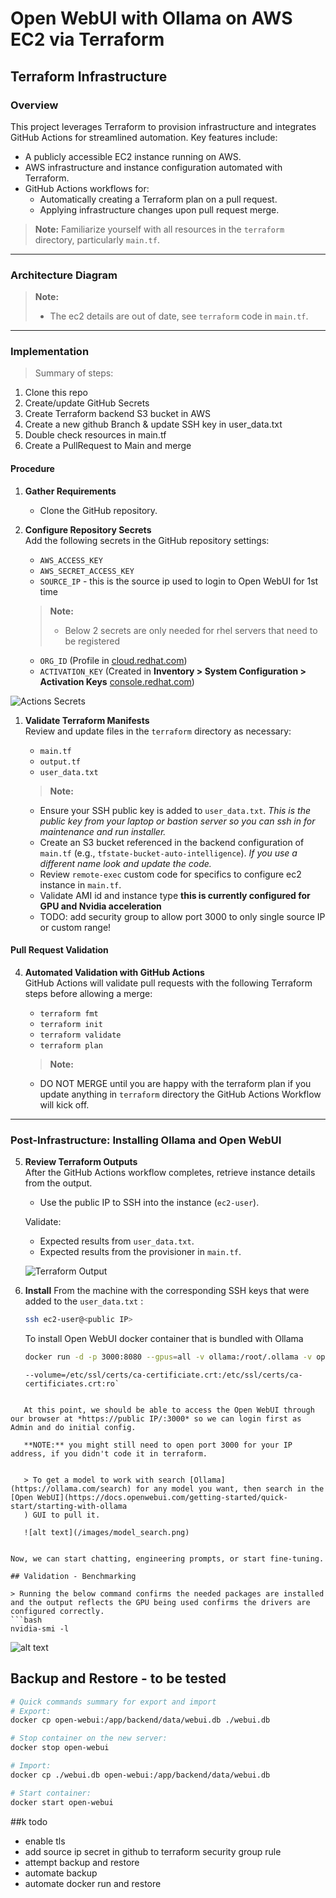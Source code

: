 # Open WebUI with Ollama on AWS EC2 via Terraform

## Terraform Infrastructure

### Overview

This project leverages Terraform to provision infrastructure and integrates GitHub Actions for streamlined automation. Key features include:

- A publicly accessible EC2 instance running on AWS.
- AWS infrastructure and instance configuration automated with Terraform.
- GitHub Actions workflows for:
  - Automatically creating a Terraform plan on a pull request.
  - Applying infrastructure changes upon pull request merge.

> **Note:** Familiarize yourself with all resources in the `terraform` directory, particularly `main.tf`.

---

### Architecture Diagram

   > **Note:**  
   > - The ec2 details are out of date, see `terraform` code in `main.tf`.  
---

### Implementation

> Summary of steps:
1. Clone this repo
2. Create/update GitHub Secrets
3. Create Terraform backend S3 bucket in AWS
4. Create a new github Branch & update SSH key in user_data.txt
5. Double check resources in main.tf
6. Create a PullRequest to Main and merge

#### Procedure

1. **Gather Requirements**
   - Clone the GitHub repository.

2. **Configure Repository Secrets**  
   Add the following secrets in the GitHub repository settings:  

   - `AWS_ACCESS_KEY`  
   - `AWS_SECRET_ACCESS_KEY`
   - `SOURCE_IP` - this is the source ip used to login to Open WebUI for 1st time
   > **Note:**
   > - Below 2 secrets are only needed for rhel servers that need to be registered
   - `ORG_ID` (Profile in [cloud.redhat.com](https://cloud.redhat.com))  
   - `ACTIVATION_KEY` (Created in **Inventory > System Configuration > Activation Keys** [console.redhat.com](https://console.redhat.com/insights/connector/activation-keys#SIDs=&tags=))  


 
  ![Actions Secrets](images/github_secrets.png)  


1. **Validate Terraform Manifests**  
   Review and update files in the `terraform` directory as necessary:  
   - `main.tf`  
   - `output.tf`  
   - `user_data.txt`  

   > **Note:**  
   - Ensure your SSH public key is added to `user_data.txt`.  *This is the public key from your laptop or bastion server so you can ssh in for maintenance and run installer.*
   - Create an S3 bucket referenced in the backend configuration of `main.tf` (e.g., `tfstate-bucket-auto-intelligence`).  *If you use a different name look and update the code.*
   - Review `remote-exec` custom code for specifics to configure ec2 instance in `main.tf`.
   - Validate AMI id and instance type **this is currently configured for GPU and Nvidia acceleration**
   - TODO: add security group to allow port 3000 to only single source IP or custom range!


#### Pull Request Validation

4. **Automated Validation with GitHub Actions**  
   GitHub Actions will validate pull requests with the following Terraform steps before allowing a merge:  
   - `terraform fmt`  
   - `terraform init`  
   - `terraform validate`  
   - `terraform plan`  

   > **Note:**  
   - DO NOT MERGE until you are happy with the terraform plan if you update anything in `terraform` directory the GitHub Actions Workflow will kick off.
---

### Post-Infrastructure: Installing Ollama and Open WebUI

5. **Review Terraform Outputs**  
   After the GitHub Actions workflow completes, retrieve instance details from the output.  
   - Use the public IP to SSH into the instance (`ec2-user`).

   Validate:  
   - Expected results from `user_data.txt`.  
   - Expected results from the provisioner in `main.tf`.  
  
   ![Terraform Output](images/tf_output.png)

6. **Install**
   From the machine with the corresponding SSH keys that were added to the `user_data.txt` :  

   ```bash
   ssh ec2-user@<public IP>
   ```

   To install Open WebUI docker container that is bundled with Ollama
   ```bash
   docker run -d -p 3000:8080 --gpus=all -v ollama:/root/.ollama -v open-webui:/app/backend/data --name open-webui --restart always ghcr.io/open-webui/open-webui:ollama
   ```

   ```
   --volume=/etc/ssl/certs/ca-certificiate.crt:/etc/ssl/certs/ca-certificiates.crt:ro`
```

   At this point, we should be able to access the Open WebUI through our browser at *https://public IP/:3000* so we can login first as Admin and do initial config. 
   
   **NOTE:** you might still need to open port 3000 for your IP address, if you didn't code it in terraform.
   

   > To get a model to work with search [Ollama](https://ollama.com/search) for any model you want, then search in the [Open WebUI](https://docs.openwebui.com/getting-started/quick-start/starting-with-ollama 
   ) GUI to pull it.

   ![alt text](/images/model_search.png)


Now, we can start chatting, engineering prompts, or start fine-tuning.

## Validation - Benchmarking

> Running the below command confirms the needed packages are installed and the output reflects the GPU being used confirms the drivers are configured correctly.
```bash
nvidia-smi -l
```



![alt text](/images/nvidia-smi-cmd.png)

## Backup and Restore - to be tested

```bash
# Quick commands summary for export and import
# Export:
docker cp open-webui:/app/backend/data/webui.db ./webui.db

# Stop container on the new server:
docker stop open-webui

# Import:
docker cp ./webui.db open-webui:/app/backend/data/webui.db

# Start container:
docker start open-webui
```


##k todo

- enable tls
- add source ip secret in github to terraform security group rule
- attempt backup and restore
- automate backup
- automate docker run and restore